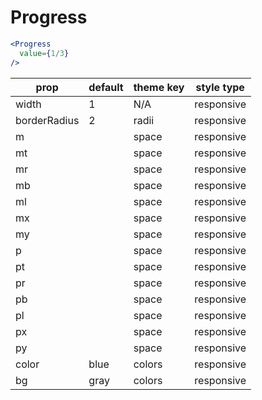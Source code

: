# Progress

```.jsx
<Progress
  value={1/3}
/>
```

prop | default | theme key | style type
---|---|---|---
width | 1 | N/A | responsive
borderRadius | 2 | radii | responsive
m |  | space | responsive
mt |  | space | responsive
mr |  | space | responsive
mb |  | space | responsive
ml |  | space | responsive
mx |  | space | responsive
my |  | space | responsive
p |  | space | responsive
pt |  | space | responsive
pr |  | space | responsive
pb |  | space | responsive
pl |  | space | responsive
px |  | space | responsive
py |  | space | responsive
color | blue | colors | responsive
bg | gray | colors | responsive